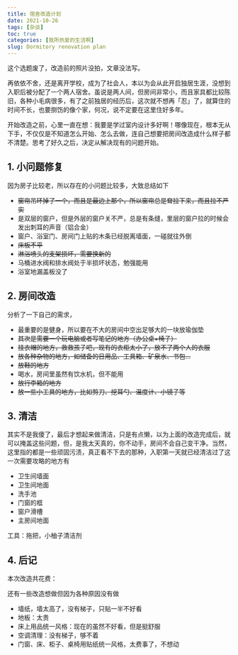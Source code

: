 ```yaml
---
title: 宿舍改造计划
date: 2021-10-26
tags: [杂谈]
toc: true
categories: [我所热爱的生活啊]
slug: Dormitory renovation plan
---
```


这个选题废了，改造前的照片没拍，文章没法写。

再依依不舍，还是离开学校，成为了社会人，本以为会从此开启独居生涯，没想到入职后被分配了一个两人宿舍。虽说是两人间，但房间非常小，而且家具都比较陈旧，各种小毛病很多，有了之前独居的经历后，这次就不想再「忍」了，就算住的时间不长，也要捯饬的像个家，何况，说不定要在这里住好多年。

<!--more-->

开始改造之前，心里一直在想：我要是学过室内设计多好啊！哪像现在，根本无从下手，不仅仅是不知道怎么开始、怎么去做，连自己想要把房间改造成什么样子都不清楚。思考了好久之后，决定从解决现有的问题开始。

## 1. 小问题修复

因为房子比较老，所以存在的小问题比较多，大致总结如下

- ~~窗帘吊环掉了一个，而且是最边上那个，所以窗帘总是耷拉下来，而且拉不严实~~
- 是双层的窗户，但是外层的窗户关不严，总是有条缝，里层的窗户拉的时候会发出刺耳的声音（铝合金）
- 窗户、浴室门、房间门上贴的木条已经脱离墙面，一碰就往外倒
- ~~床板不平~~
- ~~淋浴喷头的支架损坏，需要换新的~~
- 马桶进水阀和排水阀处于半损坏状态，勉强能用
- 浴室地漏盖板没了

## 2. 房间改造

分析了一下自己的需求，

- 最重要的是健身，所以要在不大的房间中空出足够大的一块放瑜伽垫
- ~~其次是需要一个玩电脑或者写笔记的地方（办公桌+椅子）~~
- ~~挂衣帽的地方，救救孩子吧，现有的衣柜太小了，放不了两个人的衣服~~
- ~~放各种杂物的地方，如储备的日用品、工具箱、矿泉水、书包...~~
- ~~放鞋的地方~~
- 喝水，房间里虽然有饮水机，但不能用
- ~~放行李箱的地方~~
- ~~放一些小工具的地方，比如剪刀、挖耳勺、温度计、小镜子等~~

## 3. 清洁

其实不是我傻了，最后才想起来做清洁，只是有点懒，以为上面的改造完成后，就可以掩盖这些问题，但，是我太天真的，你不动手，房间不会自己变干净。当然，这里指的都是一些顽固污渍，真正看不下去的那种，入职第一天就已经清洁过了这一次需要攻略的地方有

- 卫生间墙面
- 卫生间地面
- 洗手池
- 门窗的框
- 窗户滑槽
- 主房间地面

工具：拖把，小柚子清洁剂

## 4. 后记

本次改造共花费：

还有一些改造想做但因为各种原因没有做

- 墙纸，墙太高了，没有梯子，只贴一半不好看
- 地板：太贵
- 床上用品统一风格：现在的虽然不好看，但是挺舒服
- 空调清理：没有梯子，够不着
- 门窗、床、柜子、桌椅用贴纸统一风格，太费事了，不想动